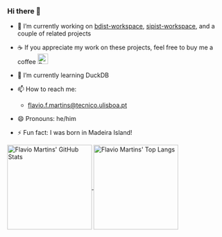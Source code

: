### Hi there 👋

- 🔭 I’m currently working on [bdist-workspace](https://github.com/bdist/bdist-workspace), [sipist-workspace](https://github.com/sipist/sipist-workspace), and a couple of related projects
  
- ☕ If you appreciate my work on these projects, feel free to buy me a coffee <a href='https://ko-fi.com/T6T115HEB9' target='_blank'><img alt='Buy Me a Coffee at ko-fi.com' height='24' style='border:0px;height:24px;' src='https://storage.ko-fi.com/cdn/kofi5.png?v=6' border='0' /></a>

- 🌱 I’m currently learning DuckDB

- 📫 How to reach me:
  - flavio.f.martins@tecnico.ulisboa.pt

- 😄 Pronouns: he/him
  
- ⚡ Fun fact: I was born in Madeira Island!

<a href="https://github.com/anuraghazra/github-readme-stats">
  <img alt="Flavio Martins' GitHub Stats" height=195 align="center" src="https://github-readme-stats.vercel.app/api?username=flaviomartins&show_icons=true&theme=transparent&include_all_commits=true" />
</a>
<a href="https://github.com/anuraghazra/github-readme-stats">
  <img alt="Flavio Martins' Top Langs" height=195 align="center" src="https://github-readme-stats.vercel.app/api/top-langs?username=flaviomartins&show_icons=true&theme=transparent&layout=compact&langs_count=8" />
</a>
